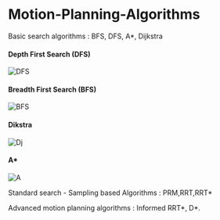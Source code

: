 # Motion-Planning-Algorithms
Basic search algorithms : BFS, DFS, A*, Dijkstra

#### Depth First Search (DFS)
![DFS](https://user-images.githubusercontent.com/93411202/180636882-4cb2b623-ca07-4f7a-a0f0-dafdbf5fa641.png)

#### Breadth First Search (BFS)
![BFS](https://user-images.githubusercontent.com/93411202/180636917-21021248-8c7c-40da-a510-8e6d02549487.png)

#### Dikstra
![Dj](https://user-images.githubusercontent.com/93411202/180636920-436d1a2b-dbd6-44f6-9f75-185f25e0045b.png)

#### A*
![A](https://user-images.githubusercontent.com/93411202/180636924-b0a4660d-9dab-47ab-82f7-df4eafab0cc8.png)


Standard search - Sampling based Algorithms : PRM,RRT,RRT*

Advanced motion planning algorithms : Informed RRT*, D*.

